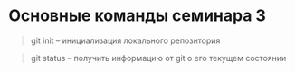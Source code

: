 # Основные команды семинара 3

> git init – инициализация локального репозитория

> git status – получить информацию от git о его текущем состоянии
